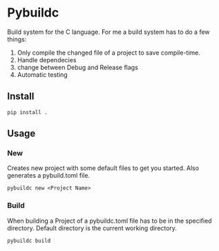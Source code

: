# Pybuildc
Build system for the C language. For me a build system has to do a few things:

1. Only compile the changed file of a project to save compile-time.
2. Handle dependecies
3. change between Debug and Release flags
4. Automatic testing

## Install
```terminal
pip install .
```

## Usage
### New
Creates new project with some default files to get you started. 
Also generates a pybuild.toml file.
```terminal
pybuildc new <Project Name>
```

### Build
When building a Project of a pybuildc.toml file has to be in the specified directory.
Default directory is the current working directory.
```terminal
pybuildc build
```
